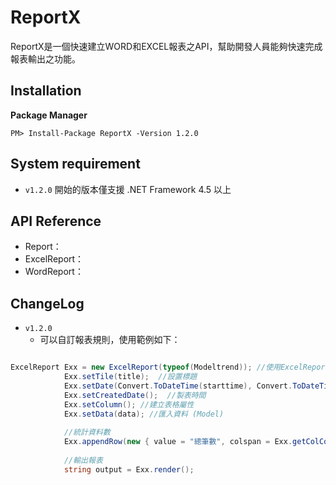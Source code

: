 # ReportX
ReportX是一個快速建立WORD和EXCEL報表之API，幫助開發人員能夠快速完成報表輸出之功能。

## Installation

**Package Manager**

```
PM> Install-Package ReportX -Version 1.2.0
```

## System requirement

* `v1.2.0` 開始的版本僅支援 .NET Framework 4.5 以上

## API Reference

* Report：
* ExcelReport：
* WordReport：


## ChangeLog

* `v1.2.0`
  * 可以自訂報表規則，使用範例如下：  

```csharp

ExcelReport Exx = new ExcelReport(typeof(Modeltrend)); //使用ExcelReport 方法
            Exx.setTile(title);  //設置標題
            Exx.setDate(Convert.ToDateTime(starttime), Convert.ToDateTime(endtime)); //自訂時間區間
            Exx.setCreatedDate();  //製表時間
            Exx.setColumn(); //建立表格屬性
            Exx.setData(data); //匯入資料 (Model)
            
            //統計資料數
            Exx.appendRow(new { value = "總筆數", colspan = Exx.getColCount() - 1, style = lastRowStyle }, data.Length);
            
            //輸出報表
            string output = Exx.render();

            
```
